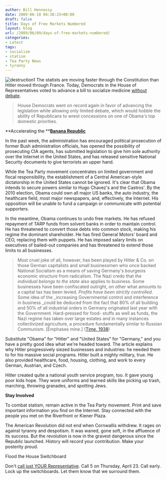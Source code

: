 ```yaml
---
author: Bill Hennessy
date: 2009-06-10 04:30:23+00:00
draft: false
title: Days of Free Markets Numbered
layout: blog
url: /2009/06/09/days-of-free-markets-numbered/
categories:
- Latest
tags:
- socialism
- statism
- Tea Party News
- tyranny
---
```


![destruction1](https://stlouisteaparty.com/wp-content/uploads/2009/04/destruction1-150x150.jpg)
The statists are moving faster through the Constitution than Hitler moved through France. Today, Democrats in the House of Representatives voted to advance a bill to socialize medicine [without debate](https://www.foxnews.com/politics/2009/04/22/democrats-want-speedy-health-care-debate/).

 

>   
> 
> House Democrats went on record again in favor of advancing the legislation while allowing only limited debate, which would hobble the ability of Republicans to wrest concessions on one of Obama's top domestic priorities.
> 
> 

 

**Accelerating the ****[Banana Republic](https://gatewaypundit.blogspot.com/2009/04/change-obama-guts-defense-spending.html)**

 

In the past week, the administration has encouraged political prosecution of former Bush administration officials, has opened the possibility of prosecuting CIA agents, has submitted legislation to give him sole authority over the Internet in the United States, and has released sensitive National Security documents to give terrorists an upper hand.

 

While the Tea Party movement concentrates on limited government and fiscal responsibility, the establishment of a Central American-style dictatorship in the United States cannot be ignored. It's clear that Obama intends to secure powers similar to Hugo Chavez's and the Castros'. By the 2010 election, Obama could own all major US banks, the auto industry, the healthcare field, most major newspapers, and, effectively, the Internet. His opposition will be unable to fund a campaign or communicate with potential supporters.

 

In the meantime, Obama continues to undo free markets. He has refused repayment of TARP funds from solvent banks in order to maintain control. He has threatened to convert those debts into common stock, making his regime the dominant shareholder. He has fired General Motors' board and CEO, replacing them with puppets. He has imposed salary limits on executives of bailed-out companies and has threatened to extend those limits to all businesses.

 

>   
> 
> Most cruel joke of all, however, has been played by Hitler & Co. on those German capitalists and small businessmen who once backed National Socialism as a means of saving Germany's bourgeois economic structure from radicalism. The Nazi credo that _the individual belongs to the state_ also applies to business. Some businesses have been confiscated outright, on other what amounts to a capital tax has been levied. _Profits have been strictly controlled_. Some idea of the _increasing Governmental control and interference in business _could be deduced from the fact that 80% of all building and 50% of all industrial orders in Germany originated last year with the Government. Hard-pressed for food- stuffs as well as funds, the Nazi regime has taken over large estates and in many instances collectivized agriculture, a procedure fundamentally similar to Russian Communism. [Emphases mine.] ([Time, 1938](https://www.time.com/time/subscriber/personoftheyear/archive/stories/1938.html)) 
> 
> 

 

Substitute "Obama" for "Hitler" and "United States" for "Germany," and you have a pretty good idea what we're headed toward. The article explains why Hitler progressively siezed businesses and industries: he needed them to for his massive social programs. Hitler built a mighty military, true. He also provided healthcare, food, housing, clothing, and work to every German, Austrian, and Czech.

 

Hitler created quite a national youth service program, too. It gave young poor kids hope. They wore uniforms and learned skills like picking up trash, marching, throwing granades, and spotting Jews.

 

**Stay Involved**

 

To combat statism, remain active in the Tea Party movement. Print and save important information you find on the Internet. Stay connected with the people you met on the Riverfront or Kiener Plaza.

 

The American Revolution did not end when Cornwallis withdrew. It rages on against tyranny and despotism. It was waned, gone soft, in the affluence of its success. But the revolution is now in the gravest dangerous since the Republic launched. History will record your contribution. Make your posterity proud.

 

Flood the House Switchboard

 

Don't [call just YOUR Representative](https://writerep.house.gov/writerep/welcome.shtml). Call 5 on Thursday, April 23. Call early. Lock up the switchboards. Let them know that we surround them.
